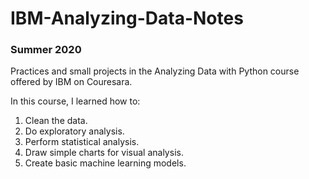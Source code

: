 # IBM-Analyzing-Data-Notes
### Summer 2020

Practices and small projects in the Analyzing Data with Python course offered by IBM on Couresara.

In this course, I learned how to:
1. Clean the data.
2. Do exploratory analysis.
3. Perform statistical analysis.
4. Draw simple charts for visual analysis.
5. Create basic machine learning models.


